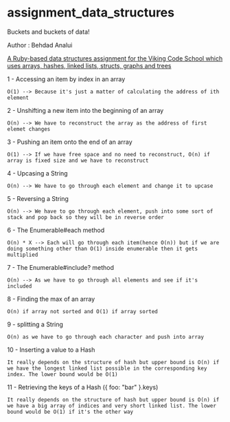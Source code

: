 # assignment_data_structures
Buckets and buckets of data!

Author : Behdad Analui

[A Ruby-based data structures assignment for the Viking Code School which uses arrays, hashes, linked lists, structs, graphs and trees](http://www.vikingcodeschool.com)

1 - Accessing an item by index in an array

	O(1) --> Because it's just a matter of calculating the address of ith element

2 - Unshifting a new item into the beginning of an array

	O(n) --> We have to reconstruct the array as the address of first elemet changes

3 - Pushing an item onto the end of an array

	O(1) --> If we have free space and no need to reconstruct, O(n) if array is fixed size and we have to reconstruct

4 - Upcasing a String

	O(n) --> We have to go through each element and change it to upcase

5 - Reversing a String

	O(n) --> We have to go through each element, push into some sort of stack and pop back so they will be in reverse order

6 - The Enumerable#each method

	O(n) * X --> Each will go through each item(hence O(n)) but if we are doing something other than O(1) inside enumerable then it gets multiplied

7 - The Enumerable#include? method

	O(n) --> As we have to go through all elements and see if it's included

8 - Finding the max of an array

	O(n) if array not sorted and O(1) if array sorted

9 - splitting a String

	O(n) as we have to go through each character and push into array

10 - Inserting a value to a Hash

	It really depends on the structure of hash but upper bound is O(n) if we have the longest linked list possible in the corresponding key index. The lower bound would be O(1)
11 - Retrieving the keys of a Hash ({ foo: "bar" }.keys)

	It really depends on the structure of hash but upper bound is O(n) if we have a big array of indices and very short linked list. The lower bound would be O(1) if it's the other way
